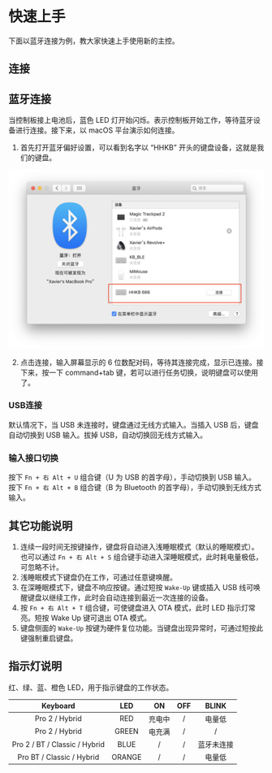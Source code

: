 # 快速上手

下面以蓝牙连接为例，教大家快速上手使用新的主控。

## 连接
## 蓝牙连接

当控制板接上电池后，蓝色 LED 灯开始闪烁。表示控制板开始工作，等待蓝牙设备进行连接。接下来，以 macOS 平台演示如何连接。

1. 首先打开蓝牙偏好设置，可以看到名字以 “HHKB” 开头的键盘设备，这就是我们的键盘。 

![Bluetooth Config](../images/bluetooth_config.JPG)

2. 点击连接，输入屏幕显示的 6 位数配对码，等待其连接完成，显示已连接。接下来，按一下 command+tab 键，若可以进行任务切换，说明键盘可以使用了。

### USB连接

默认情况下，当 USB 未连接时，键盘通过无线方式输入。当插入 USB 后，键盘自动切换到 USB 输入。拔掉 USB，自动切换回无线方式输入。

### 输入接口切换

按下 `Fn + 右 Alt + U` 组合键（U 为 USB 的首字母），手动切换到 USB 输入。
按下 `Fn + 右 Alt + B` 组合键（B 为 Bluetooth 的首字母），手动切换到无线方式输入。

## 其它功能说明
1. 连续一段时间无按键操作，键盘将自动进入浅睡眠模式（默认的睡眠模式）。也可以通过 `Fn + 右 Alt + S` 组合键手动进入深睡眠模式，此时耗电量极低，可忽略不计。
2. 浅睡眠模式下键盘仍在工作，可通过任意键唤醒。
3. 在深睡眠模式下，键盘不响应按键。通过短按 `Wake-Up` 键或插入 USB 线可唤醒键盘以继续工作，此时会自动连接到最近一次连接的设备。
4. 按 `Fn + 右 Alt + T` 组合键，可使键盘进入 OTA 模式，此时 LED 指示灯常亮。短按 Wake Up 键可退出 OTA 模式。
5. 键盘侧面的 `Wake-Up` 按键为硬件复位功能。当键盘出现异常时，可通过短按此键强制重启键盘。

## 指示灯说明
红、绿、蓝、橙色 LED，用于指示键盘的工作状态。

 Keyboard|LED|ON|OFF|BLINK
 :--:|:--:|:--:|:--:|:--:
Pro 2 / Hybrid |RED|充电中|/|电量低
Pro 2 / Hybrid |GREEN|电充满|/|/
Pro 2 / BT / Classic / Hybrid|BLUE|/|/|蓝牙未连接
Pro BT / Classic / Hybrid|ORANGE|/|/|电量低


